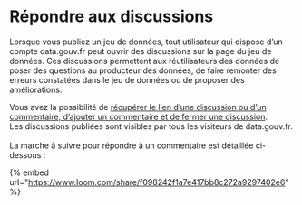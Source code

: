 # Répondre aux discussions

Lorsque vous publiez un jeu de données, tout utilisateur qui dispose d’un compte data.gouv.fr peut ouvrir des discussions sur la page du jeu de données. Ces discussions permettent aux réutilisateurs des données de poser des questions au producteur des données, de faire remonter des erreurs constatées dans le jeu de données ou de proposer des améliorations.

Vous avez la possibilité de [récupérer le lien d’une discussion ou d’un commentaire, d’ajouter un commentaire et de fermer une discussion](https://doc.data.gouv.fr/reutilisations-et-discussions/moderer-une-discussion/). \
Les discussions publiées sont visibles par tous les visiteurs de data.gouv.fr.\
\
La marche à suivre pour répondre à un commentaire est détaillée ci-dessous :&#x20;

{% embed url="https://www.loom.com/share/f098242f1a7e417bb8c272a9297402e6" %}
